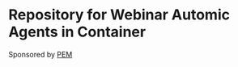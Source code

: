 # Repository for Webinar Automic Agents in Container 

Sponsored by [PEM](https://membership.philippelmer.com)

